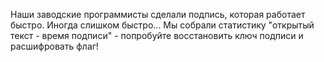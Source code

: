 Наши заводские программисты сделали подпись, которая работает быстро. Иногда слишком быстро... Мы собрали статистику "открытый текст - время подписи" - попробуйте восстановить ключ подписи и расшифровать флаг!

